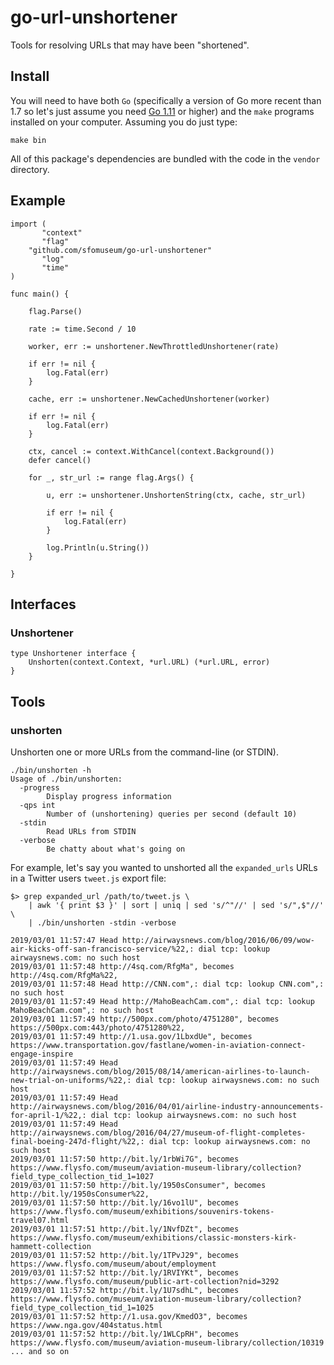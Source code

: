 # go-url-unshortener

Tools for resolving URLs that may have been "shortened".

## Install

You will need to have both `Go` (specifically a version of Go more recent than 1.7 so let's just assume you need [Go 1.11](https://golang.org/dl/) or higher) and the `make` programs installed on your computer. Assuming you do just type:

```
make bin
```

All of this package's dependencies are bundled with the code in the `vendor` directory.

## Example

```
import (
       "context"
       "flag"
	"github.com/sfomuseum/go-url-unshortener"       
       "log"
       "time"
)

func main() {

	flag.Parse()

	rate := time.Second / 10
	
	worker, err := unshortener.NewThrottledUnshortener(rate)

	if err != nil {
		log.Fatal(err)
	}

	cache, err := unshortener.NewCachedUnshortener(worker)

	if err != nil {
		log.Fatal(err)
	}

	ctx, cancel := context.WithCancel(context.Background())
	defer cancel()

	for _, str_url := range flag.Args() {

		u, err := unshortener.UnshortenString(ctx, cache, str_url)

		if err != nil {
			log.Fatal(err)
		}

		log.Println(u.String())
	}
	
}	
```

## Interfaces

### Unshortener

```
type Unshortener interface {
	Unshorten(context.Context, *url.URL) (*url.URL, error)
}
```

## Tools

### unshorten

Unshorten one or more URLs from the command-line (or STDIN).

```
./bin/unshorten -h
Usage of ./bin/unshorten:
  -progress
    	Display progress information
  -qps int
    	Number of (unshortening) queries per second (default 10)
  -stdin
    	Read URLs from STDIN
  -verbose
    	Be chatty about what's going on
```

For example, let's say you wanted to unshorted all the `expanded_urls` URLs in a Twitter users `tweet.js` export file:

```
$> grep expanded_url /path/to/tweet.js \
	| awk '{ print $3 }' | sort | uniq | sed 's/^"//' | sed 's/",$"//' \
	| ./bin/unshorten -stdin -verbose

2019/03/01 11:57:47 Head http://airwaysnews.com/blog/2016/06/09/wow-air-kicks-off-san-francisco-service/%22,: dial tcp: lookup airwaysnews.com: no such host
2019/03/01 11:57:48 http://4sq.com/RfgMa", becomes http://4sq.com/RfgMa%22,
2019/03/01 11:57:48 Head http://CNN.com",: dial tcp: lookup CNN.com",: no such host
2019/03/01 11:57:49 Head http://MahoBeachCam.com",: dial tcp: lookup MahoBeachCam.com",: no such host
2019/03/01 11:57:49 http://500px.com/photo/4751280", becomes https://500px.com:443/photo/4751280%22,
2019/03/01 11:57:49 http://1.usa.gov/1LbxdUe", becomes https://www.transportation.gov/fastlane/women-in-aviation-connect-engage-inspire
2019/03/01 11:57:49 Head http://airwaysnews.com/blog/2015/08/14/american-airlines-to-launch-new-trial-on-uniforms/%22,: dial tcp: lookup airwaysnews.com: no such host
2019/03/01 11:57:49 Head http://airwaysnews.com/blog/2016/04/01/airline-industry-announcements-for-april-1/%22,: dial tcp: lookup airwaysnews.com: no such host
2019/03/01 11:57:49 Head http://airwaysnews.com/blog/2016/04/27/museum-of-flight-completes-final-boeing-247d-flight/%22,: dial tcp: lookup airwaysnews.com: no such host
2019/03/01 11:57:50 http://bit.ly/1rbWi7G", becomes https://www.flysfo.com/museum/aviation-museum-library/collection?field_type_collection_tid_1=1027
2019/03/01 11:57:50 http://bit.ly/1950sConsumer", becomes http://bit.ly/1950sConsumer%22,
2019/03/01 11:57:50 http://bit.ly/16vo1lU", becomes https://www.flysfo.com/museum/exhibitions/souvenirs-tokens-travel07.html
2019/03/01 11:57:51 http://bit.ly/1NvfDZt", becomes https://www.flysfo.com/museum/exhibitions/classic-monsters-kirk-hammett-collection
2019/03/01 11:57:52 http://bit.ly/1TPvJ29", becomes https://www.flysfo.com/museum/about/employment
2019/03/01 11:57:52 http://bit.ly/1RVIYKt", becomes https://www.flysfo.com/museum/public-art-collection?nid=3292
2019/03/01 11:57:52 http://bit.ly/1U7sdhL", becomes https://www.flysfo.com/museum/aviation-museum-library/collection?field_type_collection_tid_1=1025
2019/03/01 11:57:52 http://1.usa.gov/KmedO3", becomes https://www.nga.gov/404status.html
2019/03/01 11:57:52 http://bit.ly/1WLCpRH", becomes https://www.flysfo.com/museum/aviation-museum-library/collection/10319
... and so on
```